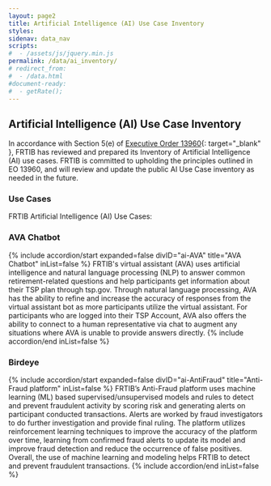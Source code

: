 ```yaml
---
layout: page2
title: Artificial Intelligence (AI) Use Case Inventory
styles:
sidenav: data_nav
scripts:
#  - /assets/js/jquery.min.js
permalink: /data/ai_inventory/
# redirect_from:
#  - /data.html
#document-ready:
#  - getRate();
---
```


## Artificial Intelligence (AI) Use Case Inventory

In accordance with Section 5(e) of [Executive Order 13960](https://www.federalregister.gov/documents/2020/12/08/2020-27065/promoting-the-use-of-trustworthy-artificial-intelligence-in-the-federal-government){: target="_blank" }, FRTIB has reviewed and prepared its Inventory of Artificial Intelligence (AI) use cases. FRTIB is committed to upholding the principles outlined in EO 13960, and will review and update the public AI Use Case inventory as needed in the future.

<!-- START AI Use Cases -->
### Use Cases

FRTIB Artificial Intelligence (AI) Use Cases:

<!--start accordion -->
<h3 class="usa-sr-only">AVA Chatbot</h3>
<div class="usa-accordion">
{% include accordion/start expanded=false divID="ai-AVA" title="AVA Chatbot" inList=false %}
FRTIB's virtual assistant (AVA) uses artificial intelligence and natural language processing (NLP) to answer common retirement-related questions and help participants get information about their TSP plan through tsp.gov. Through natural language processing, AVA has the ability to refine and increase the accuracy of responses from the virtual assistant bot as more participants utilize the virtual assistant. For participants who are logged into their TSP Account, AVA also offers the ability to connect to a human representative via chat to augment any situations where AVA is unable to provide answers directly.
{% include accordion/end  inList=false %}
</div>

<h3 class="usa-sr-only">Birdeye</h3>
<div class="usa-accordion">
{% include accordion/start expanded=false divID="ai-AntiFraud" title="Anti-Fraud platform" inList=false %}
FRTIB’s Anti-Fraud platform uses machine learning (ML) based supervised/unsupervised models and rules to detect and prevent fraudulent activity by scoring risk and generating alerts on participant conducted transactions. Alerts are worked by fraud investigators to do further investigation and provide final ruling. The platform utilizes reinforcement learning techniques to improve the accuracy of the platform over time, learning from confirmed fraud alerts to update its model and improve fraud detection and reduce the occurrence of false positives. Overall, the use of machine learning and modeling helps FRTIB to detect and prevent fraudulent transactions.
{% include accordion/end  inList=false %}
</div>

<!-- end accordion -->

<!-- CONTENT END -->
